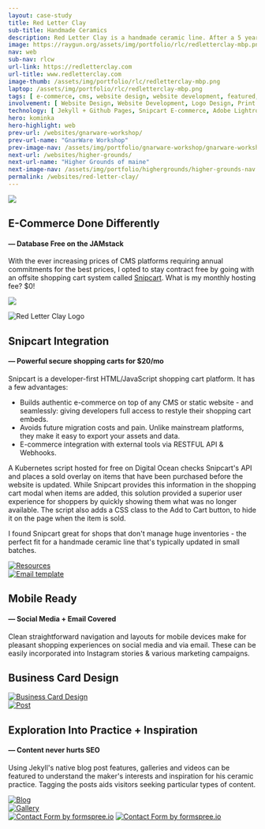 ```yaml
---
layout: case-study
title: Red Letter Clay
sub-title: Handmade Ceramics
description: Red Letter Clay is a handmade ceramic line. After a 5 year studio practice and selling at various markets around Chicago, I designed & developed an online store to allow for national shipping and in-person pick ups as an option for sales.
image: https://raygun.org/assets/img/portfolio/rlc/redletterclay-mbp.png
nav: web
sub-nav: rlcw
url-link: https://redletterclay.com
url-title: www.redletterclay.com
image-thumb: /assets/img/portfolio/rlc/redletterclay-mbp.png
laptop: /assets/img/portfolio/rlc/redletterclay-mbp.png
tags: [ e-commerce, cms, website design, website development, featured, websites ]
involvement: [ Website Design, Website Development, Logo Design, Print Design, Email Marketing, Photography, E-commerce ]
technology: [ Jekyll + Github Pages, Snipcart E-commerce, Adobe Lightroom, Adobe Illustrator, Figma ]
hero: kominka
hero-highlight: web
prev-url: /websites/gnarware-workshop/
prev-url-name: "GnarWare Workshop"
prev-image-nav: /assets/img/portfolio/gnarware-workshop/gnarware-workshop-nav.jpg
next-url: /websites/higher-grounds/
next-url-name: "Higher Grounds of maine"
next-image-nav: /assets/img/portfolio/highergrounds/higher-grounds-nav.png
permalink: /websites/red-letter-clay/
---
```

<div class="container-fluid rlcw bg-white">
<div class="container">
    <div class="row align-items-center gx-0 pt-5" id="trigger-1">
      <div class="col-lg-6 col-md-12 mt-5">  
        <a href="/assets/img/portfolio/redletterclay/RLC-landing.jpg" class="glightboxGallery"><img src="/assets/img/portfolio/redletterclay/RLC-landing.jpg" class="img-fluid cursor-zoom border border-5" data-aos="fade-up" data-aos-anchor-placement="top-bottom" data-aos-anchor="#trigger-1" data-aos-once="true"></a>
      </div>  
      <div class="col-lg-6 col-md-12 mt-5 ps-sm-5" data-aos="fade-up" data-aos-anchor-placement="top-bottom" data-aos-anchor="#trigger-1" data-aos-once="true">
        <h2 class="rlcw">E-Commerce Done Differently</h2>
        <h4 class="rlcw pb-4">&mdash; Database Free on the JAMstack</h4>
        <p>With the ever increasing prices of CMS platforms requiring annual commitments for the best prices, I opted to stay contract free by going with an offsite shopping cart system called <a href="https://snipcart.com/" target="_blank" class="alt">Snipcart</a>. What is my monthly hosting fee? <span class="fw-bold">$0!</span></p>
        <p class="mt-5"><a href="/assets/img/portfolio/redletterclay/RLC-landing-2.jpg" class="glightboxGallery"><img src="/assets/img/portfolio/redletterclay/RLC-landing-2.jpg" class="img-fluid cursor-zoom border border-5" data-aos="fade-up" data-aos-anchor-placement="top-bottom" data-aos-anchor="#trigger-1" data-aos-once="true"></a></p>
        <p class="text-center pt-5"><img src="/assets/img/portfolio/redletterclay/RLC-logo.jpg" alt="Red Letter Clay Logo" data-aos="fade-in" data-aos-once="true" class="img-fluid w-50"></p>
      </div>
    </div>
      <div class="row mt-5 align-items-baseline" id="trigger-4">
        <div class="col-lg-6 col-md-12 mt-5" data-aos="fade-up" data-aos-once="true" data-aos-anchor="#trigger-4">
          <h2 class="rlcw">Snipcart Integration</h2>
          <h4 class="rlcw pb-4">&mdash; Powerful secure shopping carts for $20/mo</h4>
          <p>Snipcart is a developer-first HTML/JavaScript shopping cart platform. It has a few advantages:</p>
          <ul>
            <li><i class="fas fa-location-crosshairs rlcw pe-3"></i>Builds authentic e-commerce on top of any CMS or static website - and seamlessly: giving developers full access to restyle their shopping cart embeds.</li>
            <li><i class="fas fa-location-crosshairs rlcw pe-3"></i>Avoids future migration costs and pain. Unlike mainstream platforms, they make it easy to export your assets and data.</li>
            <li><i class="fas fa-location-crosshairs rlcw pe-3"></i>E-commerce integration with external tools via RESTFUL API & Webhooks.</li>
          </ul>
        </div>
        <div class="col-lg-6 col-md-12 mt-5" data-aos="fade-up" data-aos-once="true" data-aos-anchor="#trigger-4">
            <p>A Kubernetes script hosted for free on Digital Ocean checks Snipcart's API and places a sold overlay on items that have been purchased before the website is updated. While Snipcart provides this information in the shopping cart modal when items are added, this solution provided a superior user experience for shoppers by quickly showing them what was no longer available. The script also adds a CSS class to the Add to Cart button, to hide it on the page when the item is sold.</p>
            <p>I found Snipcart great for shops that don't manage huge inventories - <span class="fw-bold">the perfect fit</span> for a handmade ceramic line that's typically updated in small batches.</p>
        </div>
    </div>
    <div class="row" id="trigger-4">
      <div class="col-lg-12 col-md-12 mt-5" data-aos="fade-in" data-aos-once="true">
        <a href="/assets/img/portfolio/redletterclay/RLC-store.jpg" class="glightboxGallery"><img src="/assets/img/portfolio/redletterclay/RLC-store.jpg" alt="Resources"  class="img-fluid cursor-zoom"></a>         
      </div>
    </div>
    <div class="row align-items-center" id="trigger-5">
      <div class="col-lg-6 col-md-12" data-aos="zoom-in-up" data-aos-once="true" data-aos-anchor="#trigger-5" data-aos-anchor-placement="center-bottom">
            <a href="/assets/img/portfolio/redletterclay/RLC-mobile.png" class="glightboxGallery"><img src="/assets/img/portfolio/redletterclay/RLC-mobile.png" alt="Email template" class="img-fluid cursor-zoom"></a> 
      </div>
      <div class="col-lg-6 col-md-12 mb-5" data-aos="fade-up" data-aos-once="true" data-aos-anchor="#trigger-5" data-aos-anchor-placement="center-bottom">
      <h2 class="rlcw">Mobile Ready</h2>
            <h4 class="rlcw pb-4">&mdash; Social Media + Email Covered</h4>
            <p>Clean straightforward navigation and layouts for mobile devices make for pleasant shopping experiences on social media and via email. These can be easily incorporated into Instagram stories & various marketing campaigns.</p>  
      </div>
    </div>
    <div class="row align-items-center" id="trigger-7">
      <div class="col-lg-12 col-md-12 mb-5" data-aos="fade-up" data-aos-once="true" data-aos-anchor="#trigger-7" data-aos-anchor-placement="top-bottom">
        <h2 class="rlcw mb-4 text-center">Business Card Design</h2>
         <a href="/assets/img/portfolio/redletterclay/RLC-print.jpg" class="glightboxGallery"><img src="/assets/img/portfolio/redletterclay/RLC-print.jpg" alt="Business Card Design" class="img-fluid cursor-zoom"></a>
      </div>
    </div>
    <div class="row align-items-center py-5" id="trigger-2">
      <div class="col-lg-6 col-md-12" data-aos="fade-up" data-aos-anchor-placement="top-bottom" data-aos-anchor="#trigger-2" data-aos-once="true">
        <a href="/assets/img/portfolio/redletterclay/RLC-journal-post.jpg" class="glightboxGallery"><img src="/assets/img/portfolio/redletterclay/RLC-journal-post.jpg" alt="Post" class="img-fluid cursor-zoom border border-5"></a>
      </div>
      <div class="col-lg-6 col-md-12 mt-5 ps-sm-5" data-aos="fade-up" data-aos-anchor-placement="center-bottom" data-aos-once="true" data-aos-anchor="#trigger-2">
      <h2 class="rlcw">Exploration Into Practice + Inspiration</h2>
        <h4 class="rlcw pb-4">&mdash; Content never hurts SEO</h4>
        <p>Using Jekyll's native blog post features, galleries and videos can be featured to understand the maker's interests and inspiration for his ceramic practice. Tagging the posts aids visitors seeking particular types of content.</p>
        <a href="/assets/img/portfolio/redletterclay/RLC-journal-listing.jpg" class="glightboxGallery"><img src="/assets/img/portfolio/redletterclay/RLC-journal-listing.jpg" alt="Blog" class="img-fluid cursor-zoom border border-5 my-5"></a>
      </div>
    </div>
    <div class="row align-items-top py-5">
      <div class="col-lg-6 col-md-12" data-aos="fade-up" data-aos-once="true">
        <a href="/assets/img/portfolio/redletterclay/RLC-gallery.jpg" class="glightboxGallery"><img src="/assets/img/portfolio/redletterclay/RLC-gallery.jpg" alt="Gallery" class="img-fluid cursor-zoom border border-5"></a>
      </div>
      <div class="col-lg-6 col-md-12" data-aos="fade-up" data-aos-once="true">
        <a href="/assets/img/portfolio/redletterclay/RLC-contact.jpg" class="glightboxGallery"><img src="/assets/img/portfolio/redletterclay/RLC-contact.jpg" alt="Contact Form by formspree.io" class="img-fluid cursor-zoom border border-5"></a> 
        <a href="/assets/img/portfolio/redletterclay/RLC-work-showcase.jpg" class="glightboxGallery"><img src="/assets/img/portfolio/redletterclay/RLC-work-showcase.jpg" alt="Contact Form by formspree.io" class="img-fluid cursor-zoom border border-5 my-5"></a> 
      </div>
    </div>
</div>